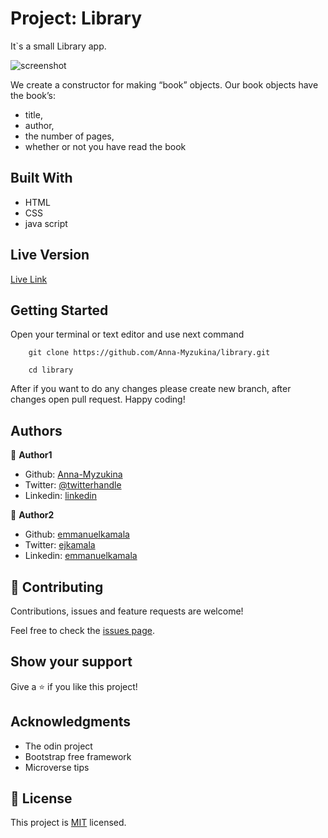 # Project: Library

It`s a small Library app.

![screenshot](./mylibrary.png)

We create a constructor for making “book” objects. Our book objects have the book’s:
* title, 
* author, 
* the number of pages, 
* whether or not you have read the book

## Built With

- HTML
- CSS
- java script

## Live Version

[Live Link](https://emmanuelkamala.github.io/library/)


## Getting Started

Open your terminal or text editor and use next command

        git clone https://github.com/Anna-Myzukina/library.git

        cd library

After if you want to do any changes please create new branch, after changes open pull request.
Happy coding! 



## Authors

👤 **Author1**

- Github: [Anna-Myzukina](https://github.com/Anna-Myzukina)
- Twitter: [@twitterhandle](https://twitter.com/AnnaMuzykina)
- Linkedin: [linkedin](https://www.linkedin.com/in/ann-muzykina/)

👤 **Author2**

- Github: [emmanuelkamala](https://github.com/emmanuelkamala)
- Twitter: [ejkamala](https://twitter.com/ejkamala)
- Linkedin: [emmanuelkamala](https://linkedin.com/emmanuelkamala)

## 🤝 Contributing

Contributions, issues and feature requests are welcome!

Feel free to check the [issues page](issues/).

## Show your support

Give a ⭐️ if you like this project!

## Acknowledgments

- The odin project
- Bootstrap free framework
- Microverse tips

## 📝 License

This project is [MIT](lic.url) licensed.
